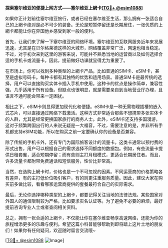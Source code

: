 **探索塞尔维亚的便捷上网方式——塞尔维亚上網卡[[TG💪+ @esim1088](https://t.me/s/esim1088)]**

如果你正计划前往塞尔维亚旅行，或者已经在塞尔维亚生活，那么拥有一张适合自己的上網卡绝对是必不可少的装备。无论是短暂停留还是长期居住，一张优质的上網卡都能让你在异国他乡感受到家一般的便利。

首先，让我们来了解一下塞尔维亚的网络环境。塞尔维亚的互联网服务近年来发展迅速，尤其是在贝尔格莱德这样的大城市，网络覆盖非常广泛，网速也相当稳定。不过，对于初次来到这里的游客来说，可能并不熟悉当地的运营商以及如何选择合适的手机卡或流量卡。因此，提前做好功课就显得尤为重要了。

在市场上，你可以找到多种类型的上網卡产品，比如普通的SIM卡、eSIM卡，甚至是虚拟号码卡。每种卡都有其独特的优势和适用场景。普通SIM卡是最传统的选择，用户可以直接购买实体卡插入手机中使用。这种卡的优点是操作简单，兼容性强，几乎适用于所有设备。但缺点也很明显，就是需要亲自到当地营业厅办理，且语言不通可能会带来一定困扰。

相比之下，eSIM卡则显得更加现代化和便捷。eSIM卡是一种无需物理插槽的嵌入式芯片，可以直接通过网络下载激活。这种方式非常适合那些不想携带多张实体卡的人群，尤其是经常更换国家旅行的商务人士。此外，eSIM卡还支持多国漫游，这对于频繁跨国出行的人来说无疑是一大福音。不过，需要注意的是，并非所有手机都支持eSIM功能，所以在购买之前一定要确认你的设备是否兼容。

除了传统的手机卡外，还有专门为国际旅客设计的流量卡。这类卡通常以预付费的形式出售，用户可以根据自己的需求选择不同额度的数据包。例如，有些流量卡提供日租套餐，适合短期停留；而有些则主打月租模式，更适合长期居住者。而且，许多流量卡都附带免费通话和短信服务，性价比非常高。

当然，在选购上網卡时，价格也是一个不可忽视的因素。不同运营商的价格策略各有差异，有的主打低价位吸引客户，有的则更注重服务质量。因此，建议大家在购买前多做比较，看看哪家运营商提供的套餐最符合自己的实际需求。

最后，无论你选择哪种类型的上網卡，都要记得关注当地的法律法规。某些国家对外国人的通信限制较为严格，比如要求实名认证等。为了避免不必要的麻烦，最好提前咨询专业人士或者查阅相关资料。

总之，拥有一张合适的上網卡，不仅能让你在塞尔维亚畅享高速网络，还能为你的旅程增添更多的乐趣与便利。希望这篇小科普能够帮助到即将踏上这片土地的朋友们！如果你有任何疑问，欢迎随时留言交流哦~

[[TG💪+ @esim1088](https://t.me/s/esim1088) ![Image](https://i.postimg.cc/4NQfJmqS/Snipaste-2025-05-13-00-14-12.png)]